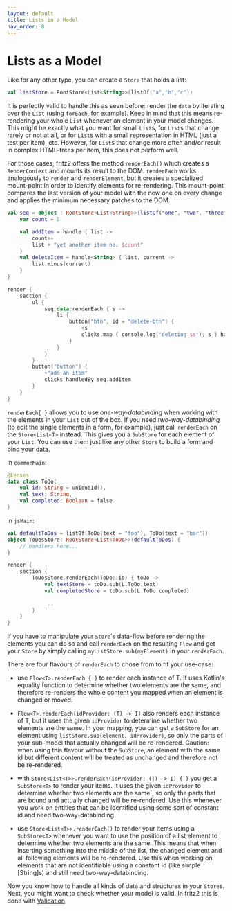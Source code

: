 ```yaml
---
layout: default
title: Lists in a Model
nav_order: 8
---
```

# Lists as a Model

Like for any other type, you can create a `Store` that holds a list:

```kotlin
val listStore = RootStore<List<String>>(listOf("a","b","c"))
```

It is perfectly valid to handle this as seen before: render the `data` by iterating over the `List` (using `forEach`, for example). Keep in mind that this means re-rendering your whole `List` whenever an element in your model changes. This might be exactly what you want for small `List`s, for `List`s that change rarely or not at all, or for `List`s with a small representation in HTML (just a test per item), etc.
However, for `List`s that change more often and/or result in complex HTML-trees per item, this does not perform well.

For those cases, fritz2 offers the method `renderEach()` which creates a `RenderContext` and mounts its result to the DOM. 
`renderEach` works analogously to `render` and `renderElement`, but it creates a specialized mount-point in order to identify elements for re-rendering. This mount-point compares the last version of your model with the new one on every change and applies the minimum necessary patches to the DOM.

```kotlin
val seq = object : RootStore<List<String>>(listOf("one", "two", "three")) {
    var count = 0

    val addItem = handle { list ->
        count++
        list + "yet another item no. $count"
    }
    val deleteItem = handle<String> { list, current ->
        list.minus(current)
    }
}

render {
    section {
        ul {
            seq.data.renderEach { s ->
                li {
                    button("btn", id = "delete-btn") {
                        +s
                        clicks.map { console.log("deleting $s"); s } handledBy seq.deleteItem
                    }
                }
            }
        }
        button("button") {
            +"add an item"
            clicks handledBy seq.addItem
        }
    }
}
```

`renderEach{ }` allows you to use _one-way-databinding_ when working with the elements in your `List` out of the box. 
If you need _two-way-databinding_ (to edit the single elements in a form, for example), just call `renderEach` on the `Store<List<T>` instead. 
This gives you a `SubStore` for each element of your `List`. You can use them just like any other `Store` to build a form and bind your data.

in `commonMain`:
```kotlin
@Lenses
data class ToDo(
    val id: String = uniqueId(),
    val text: String,
    val completed: Boolean = false
)
```

in `jsMain`:
```kotlin
val defaultToDos = listOf(ToDo(text = "foo"), ToDo(text = "bar"))
object ToDosStore: RootStore<List<ToDo>>(defaultToDos) {
    // handlers here...
}

render {
    section {
        ToDosStore.renderEach(ToDo::id) { toDo ->
            val textStore = toDo.sub(L.ToDo.text)
            val completedStore = toDo.sub(L.ToDo.completed)
            
            ...
        }
    }
}
```

If you have to manipulate your `Store`'s data-flow before rendering the elements you can do so and call `renderEach` on the resulting `Flow` and get your `Store` by simply calling `myListStore.sub(myElement)` in your `renderEach`.

There are four flavours of `renderEach` to chose from to fit your use-case:

* use `Flow<T>.renderEach { }` to render each instance of T. It uses Kotlin's equality function to determine 
whether two elements are the same, and therefore re-renders the whole content you mapped when an element 
is changed or moved.

* `Flow<T>.renderEach(idProvider: (T) -> I)` also renders each instance of T, but it uses the given 
`idProvider` to determine whether two elements are the same. In your mapping, you can get a `SubStore` for an 
element using `listStore.sub(element, idProvider)`, so only the parts of your sub-model that actually changed will be re-rendered. 
Caution: when using this flavour without the `SubStore`, an element with the same id but different content will 
be treated as unchanged and therefore not be re-rendered.

* with `Store<List<T>>.renderEach(idProvider: (T) -> I) { }` you get a `SubStore<T>` to render your items. It uses the given 
`idProvider` to determine whether two elements are the same`, so only the parts that are bound and actually 
changed will be re-rendered. Use this whenever you work on entities that can be identified using some sort of constant 
id and need two-way-databinding.

* use `Store<List<T>>.renderEach()` to render your items using a `SubStore<T>` whenever you want to use the position of a list element to determine 
whether two elements are the same. This means that when inserting something into the middle of the list, the 
changed element and all following elements will be re-rendered. Use this when working on elements that are not 
identifiable using a constant id (like simple [String]s) and still need two-way-databinding. 

Now you know how to handle all kinds of data and structures in your `Store`s. 
Next, you might want to check whether your model is valid. In fritz2 this is done with [Validation](Validation.html).
